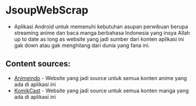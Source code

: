 # JsoupWebScrap
* Aplikasi Android untuk memenuhi kebutuhan asupan perwibuan berupa streaming anime dan baca manga berbahasa Indonesia yang insya Allah up to date
as long as website yang jadi sumber dari konten aplikasi ini gak down atau gak menghilang dari dunia yang fana ini.

## Content sources:

* [Animeindo](http://animeindo.co) - Website yang jadi source untuk semua konten anime yang ada di aplikasi ini
* [KomikCast](http://komikcast.com) - Website yang jadi source untuk semua konten manga yang ada di aplikasi ini
